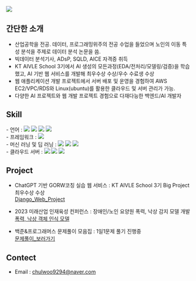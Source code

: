 <img src="https://capsule-render.vercel.app/api?type=waving&color=gradient&height=200&section=header&text=Welcome%20%to%20%KCW's_GitHub!&fontSize=50&animation=fadeIn&fontAlignY=40&fontColor=#FFFFFF" />

## 간단한 소개

- 산업공학을 전공. 데이터, 프로그래밍위주의 전공 수업을 들었으며 노인의 이동 특성 분석을 주제로 데이터 분석 논문을 씀.
- 빅데이터 분석기사, ADsP, SQLD, AICE 자격증 취득
- KT AIVLE School 3기에서 AI 생성의 모든과정(EDA/전처리/모델링/검증)을 학습했고, AI 기반 웹 서비스를 개발해 최우수상 수상/우수 수료생 수상
- 웹 애플리케이션 개발 프로젝트에서 서버 배포 및 운영을 경험하여 AWS EC2/VPC/RDS와 Linux(ubuntu)를 활용한 클라우드 및 서버 관리가 가능.
- 다양한 AI 프로젝트와 웹 개발 프로젝트 경험으로 다재다능한 백엔드/AI 개발자
  
## Skill  

<div>- 언어 :  
  	<img src="https://img.shields.io/badge/Python-3776AB?style=flat&logo=Python&logoColor=white" />
	<img src="https://img.shields.io/badge/HTML5-E34F26?style=flat&logo=HTML5&logoColor=white" />
  	<img src="https://img.shields.io/badge/JavaScript-F7DF1E?style=flat&logo=JavaScript&logoColor=white" />
  	<img src="https://img.shields.io/badge/CSS3-1572B6?style=flat&logo=CSS3&logoColor=white" />
</div>
<div>- 프레임워크 :  
	<img src="https://img.shields.io/badge/Django-902e20?style=flat&logo=Django&logoColor=white" />
</div>
<div>- 머신 러닝 및 딥 러닝 :  
	<img src="https://img.shields.io/badge/TensorFlow-FF6F00?Fstyle=flat&logo=TensorFlow&logoColor=white" />
  	<img src="https://img.shields.io/badge/Keras-D00000?style=flat&logo=Keras&logoColor=white">
  	<img src="https://img.shields.io/badge/scikitlearn-F7931E?style=flat&logo=scikitlearn&logoColor=white" />
</div>
<div>- 클라우드 서버 :  
	<img src="https://img.shields.io/badge/AWS-232f3e?Fstyle=flat&logo=amazonaws&logoColor=white" />
  	<img src="https://img.shields.io/badge/Amazon_EC2-FF9900?style=flat&logo=amazonec2&logoColor=white" />
  	<img src="https://img.shields.io/badge/Amazon_VPC-E73D2f?style=flat&logo=VPC&logoColor=white" />
</div>

## Project
    
- ChatGPT 기반 GORW코칭 실습 웹 서비스 : KT AIVLE School 3기 Big Project 최우수상 수상  
  [Django_Web_Project](https://github.com/KCW9294/web-application-project.git)  
    
- 2023 미래산업 인재육성 컨퍼런스 : 장애인/노인 요양원 폭력, 낙상 감지 모델 개발             
  [폭력, 낙상 객체 인식 모델](https://github.com/KCW9294/Object-detection-model.git)    
      
- 백준&프로그래머스 문제풀이 모음집 : 1일1문제 풀기 진행중              
  [문제풀이_보러가기](https://github.com/KCW9294/Algorithm.git)    

  
## Contect  

- Email : chulwoo9294@naver.com  
